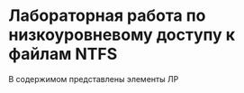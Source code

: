 # Лабораторная работа по низкоуровневому доступу к файлам NTFS  
В содержимом представлены элементы ЛР
